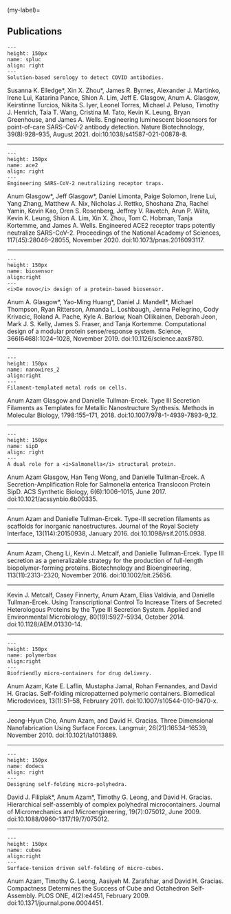 <!-- #region -->
(my-label)=
## Publications


```{figure} ref_figures/spluc.jpg
---
height: 150px
name: spluc
align: right
---
Solution-based serology to detect COVID antibodies.
```

Susanna K. Elledge\*, Xin X. Zhou\*, James R. Byrnes, Alexander J. Martinko, Irene Lui, Katarina Pance, Shion A. Lim, Jeff E. Glasgow, Anum A. Glasgow, Keirstinne Turcios, Nikita S. Iyer, Leonel Torres, Michael J. Peluso, Timothy J. Henrich, Taia T. Wang, Cristina M. Tato, Kevin K. Leung, Bryan Greenhouse, and James A. Wells. Engineering luminescent biosensors for point-of-care SARS-CoV-2 antibody detection. Nature Biotechnology, 39(8):928–935, August 2021. doi:10.1038/s41587-021-00878-8.

---

```{figure} ref_figures/ace2.jpg
---
height: 150px
name: ace2
align: right
---
Engineering SARS-CoV-2 neutralizing receptor traps.
```

Anum Glasgow\*, Jeff Glasgow\*, Daniel Limonta, Paige Solomon, Irene Lui, Yang Zhang, Matthew A. Nix, Nicholas J. Rettko, Shoshana Zha, Rachel Yamin, Kevin Kao, Oren S. Rosenberg, Jeffrey V. Ravetch, Arun P. Wiita, Kevin K. Leung, Shion A. Lim, Xin X. Zhou, Tom C. Hobman, Tanja Kortemme, and James A. Wells. Engineered ACE2 receptor traps potently neutralize SARS-CoV-2. Proceedings of the National Academy of Sciences, 117(45):28046–28055, November 2020. doi:10.1073/pnas.2016093117.

---

```{figure} ref_figures/biosensor.png
---
height: 150px
name: biosensor
align:right
---
<i>De novo</i> design of a protein-based biosensor.
```

Anum A. Glasgow\*, Yao-Ming Huang\*, Daniel J. Mandell\*, Michael Thompson, Ryan Ritterson, Amanda L. Loshbaugh, Jenna Pellegrino, Cody Krivacic, Roland A. Pache, Kyle A. Barlow, Noah Ollikainen, Deborah Jeon, Mark J. S. Kelly, James S. Fraser, and Tanja Kortemme. Computational design of a modular protein sense/response system. Science, 366(6468):1024–1028, November 2019. doi:10.1126/science.aax8780.

---

```{figure} ref_figures/nanowires_2.png
---
height: 150px
name: nanowires_2
align:right
---
Filament-templated metal rods on cells.
```

Anum Azam Glasgow and Danielle Tullman-Ercek. Type III Secretion Filaments as Templates for Metallic Nanostructure Synthesis. Methods in Molecular Biology, 1798:155–171, 2018. doi:10.1007/978-1-4939-7893-9_12.

---

```{figure} ref_figures/sipD.jpg
---
height: 150px
name: sipD
align: right
---
A dual role for a <i>Salmonella</i> structural protein.
```

Anum Azam Glasgow, Han Teng Wong, and Danielle Tullman-Ercek. A Secretion-Amplification Role for Salmonella enterica Translocon Protein SipD. ACS Synthetic Biology, 6(6):1006–1015, June 2017. doi:10.1021/acssynbio.6b00335.

---

Anum Azam and Danielle Tullman-Ercek. Type-III secretion filaments as scaffolds for inorganic nanostructures. Journal of the Royal Society Interface, 13(114):20150938, January 2016. doi:10.1098/rsif.2015.0938.

---

Anum Azam, Cheng Li, Kevin J. Metcalf, and Danielle Tullman-Ercek. Type III secretion as a generalizable strategy for the production of full-length biopolymer-forming proteins. Biotechnology and Bioengineering, 113(11):2313–2320, November 2016. doi:10.1002/bit.25656.

---

Kevin J. Metcalf, Casey Finnerty, Anum Azam, Elias Valdivia, and Danielle Tullman-Ercek. Using Transcriptional Control To Increase Titers of Secreted Heterologous Proteins by the Type III Secretion System. Applied and Environmental Microbiology, 80(19):5927–5934, October 2014. doi:10.1128/AEM.01330-14.

---

```{figure} ref_figures/polymerbox.jpg
---
height: 150px
name: polymerbox
align:right
---
Biofriendly micro-containers for drug delivery.
```

Anum Azam, Kate E. Laflin, Mustapha Jamal, Rohan Fernandes, and David H. Gracias. Self-folding micropatterned polymeric containers. Biomedical Microdevices, 13(1):51–58, February 2011. doi:10.1007/s10544-010-9470-x.

---

Jeong-Hyun Cho, Anum Azam, and David H. Gracias. Three Dimensional Nanofabrication Using Surface Forces. Langmuir, 26(21):16534–16539, November 2010. doi:10.1021/la1013889.

---

```{figure} ref_figures/dodecs.jpg
---
height: 150px
name: dodecs
align: right
---
Designing self-folding micro-polyhedra.
```

David J. Filipiak\*, Anum Azam\*, Timothy G. Leong, and David H. Gracias. Hierarchical self-assembly of complex polyhedral microcontainers. Journal of Micromechanics and Microengineering, 19(7):075012, June 2009. doi:10.1088/0960-1317/19/7/075012.

---

```{figure} ref_figures/cubes.png
---
height: 150px
name: cubes
align:right
---
Surface-tension driven self-folding of micro-cubes.
```

Anum Azam, Timothy G. Leong, Aasiyeh M. Zarafshar, and David H. Gracias. Compactness Determines the Success of Cube and Octahedron Self-Assembly. PLOS ONE, 4(2):e4451, February 2009. doi:10.1371/journal.pone.0004451.

<!-- #endregion -->
